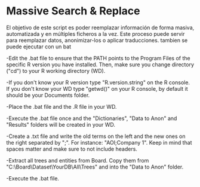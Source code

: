 # Massive Search & Replace
El objetivo de este script es poder reemplazar información de forma masiva, automatizada y en múltiples ficheros a la vez. Este proceso puede servir para reemplazar datos, anonimizar-los o aplicar traducciones. tambien se puede ejecutar con un bat

-Edit the .bat file to ensure that the PATH points to the Program Files of the specific R version you have installed. Then, make sure you change directory ("cd") to your R working directory (WD).

-If you don't know your R version type "R.version.string" on the R console. If you don't know your WD type "getwd()" on your R console, by default it should be your Documents folder.

-Place the .bat file and the .R file in your WD.

-Execute the .bat file once and the "Dictionaries", "Data to Anon" and "Results" folders will be created in your WD.

-Create a .txt file and write the old terms on the left and the new ones on the right separated by ";". For instance: "AOI;Company 1". Keep in mind that spaces matter and make sure to not include headers.

-Extract all trees and entities from Board. Copy them from "C:\Board\Dataset\YourDB\All\Trees" and into the "Data to Anon" folder. 

-Execute the .bat file.
